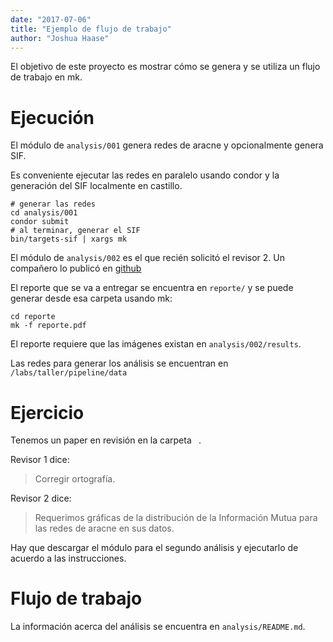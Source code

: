 ```yaml
---
date: "2017-07-06"
title: "Ejemplo de flujo de trabajo"
author: "Joshua Haase"
---
```


El objetivo de este proyecto es mostrar
cómo se genera y se utiliza un flujo de trabajo en mk.

# Ejecución

El módulo de `analysis/001` genera redes de aracne y opcionalmente genera SIF.

Es conveniente ejecutar las redes en paralelo usando condor
y la generación del SIF localmente en castillo.

```
# generar las redes
cd analysis/001
condor submit
# al terminar, generar el SIF
bin/targets-sif | xargs mk
```

El módulo de `analysis/002` es el que recién solicitó el revisor 2.
Un compañero lo publicó en [github](https://github.com/CSB-IG/midist.git )

El reporte que se va a entregar se encuentra en `reporte/`
y se puede generar desde esa carpeta usando mk:

```
cd reporte
mk -f reporte.pdf
```

El reporte requiere que las imágenes existan en `analysis/002/results`.

Las redes para generar los análisis se encuentran en `/labs/taller/pipeline/data`

# Ejercicio

Tenemos un paper en revisión en la carpeta ` `.

Revisor 1 dice:

> Corregir ortografía.

Revisor 2 dice:

> Requerimos gráficas de la distribución de la Información Mutua para las redes de aracne en sus datos.

Hay que descargar el módulo para el segundo análisis
y ejecutarlo de acuerdo a las instrucciones.

# Flujo de trabajo

La información acerca del análisis se encuentra en `analysis/README.md`.


